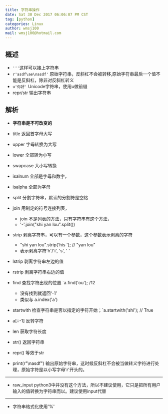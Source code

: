 ```yaml
---
title: 字符串操作
date: Sat 30 Dec 2017 06:06:07 PM CST
tag: [python]
categories: Linux
author: wmsj100
mail: wmsj100@hotmail.com
---
```


## 概述

- `'''`这样可以接上字符串
- `r'asdf\ae\nasdf'` 原始字符串，反斜杠不会被转移,原始字符串最后一个值不能是反斜杠，除非对反斜杠转义
- `u'你好'` Unicode字符串，使用u做前缀
- repr/str 输出字符串

## 解析
- **字符串是不可改变的**

- title 返回首字母大写
- upper 字母转换为大写
- lower 全部转为小写
- swapcase 大小写转换
- isalnum 全部是字母和数字，
- isalpha 全部为字母
- split 分割字符串，默认的分割符是空格
- join 用制定的符号连接列表，
    - join 不是列表的方法，只有字符串有这个方法，
    - '-'.join("shi yan lou".split())
- strip 剥离字符串，可以有一个参数，这个参数表示剥离的字符
    - "shi yan lou".strip('his '); // "yan lou"
    - 表示剥离字符'h'/'i', 's', ' '
- lstrip 剥离字符串左边的值
- rstrip 剥离字符串右边的值
- find 查找字符出现的位置 `a.find('ou'); /12
    - 没有找到就返回‘-1’
    - 类似与 a.index('a')
- startwith 检查字符串是否以指定的字符开始；`a.startwith('shi'); // True
- a[::-1] 反转字符
- len 获取字符长度
- str() 返回字符串
- repr() 等效于str

- print(r"\nasdf") 输出原始字符串，这时候反斜杠不会被当做转义字符进行处理，原始字符是以小写字母'r'开头的。
---

- raw_input python3中并没有这个方法，所以不建议使用，它只是把所有用户输入的值转换为字符串而以。建议使用input代替

---

- 字符串格式化使用'%' 
